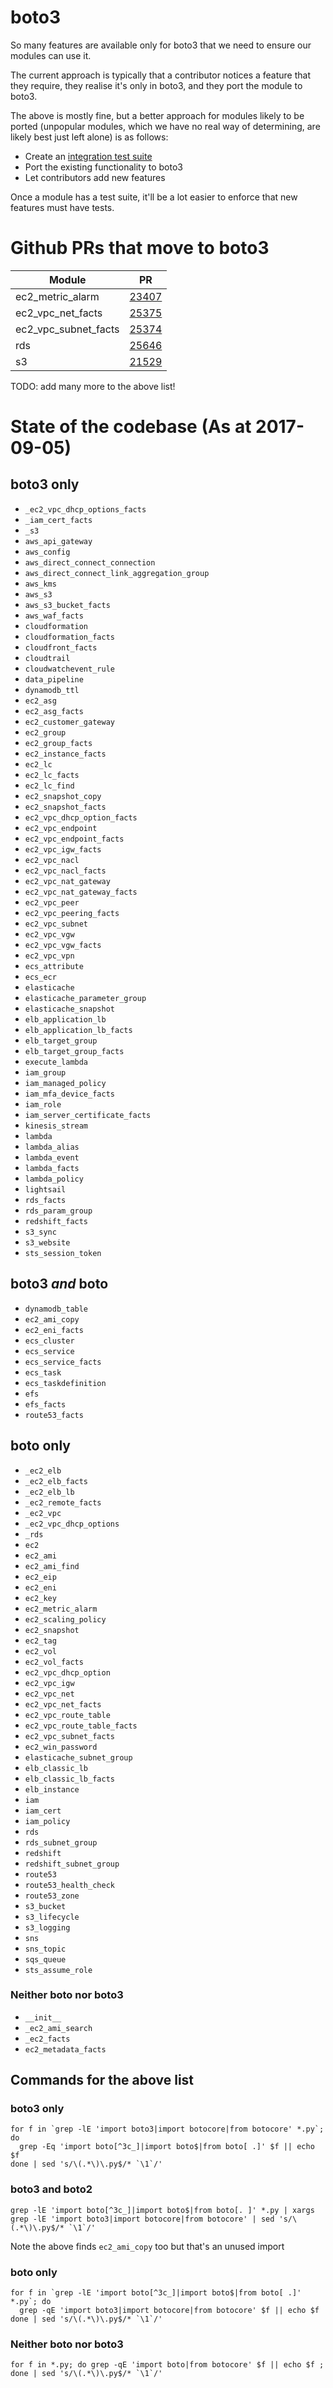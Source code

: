 # boto3

So many features are available only for boto3 that we need
to ensure our modules can use it.

The current approach is typically that a contributor notices
a feature that they require, they realise it's only in boto3,
and they port the module to boto3.

The above is mostly fine, but a better approach for modules
likely to be ported (unpopular modules, which we have no real
way of determining, are likely best just left alone) is as
follows:

* Create an [integration test suite](integration.md)
* Port the existing functionality to boto3
* Let contributors add new features

Once a module has a test suite, it'll be a lot easier to
enforce that new features must have tests.

# Github PRs that move to boto3

| Module               | PR                                                     |
|----------------------|--------------------------------------------------------|
| ec2_metric_alarm     | [23407](https://github.com/ansible/ansible/pull/23407) |
| ec2_vpc_net_facts    | [25375](https://github.com/ansible/ansible/pull/25375) |
| ec2_vpc_subnet_facts | [25374](https://github.com/ansible/ansible/pull/25374) |
| rds                  | [25646](https://github.com/ansible/ansible/pull/25646) |
| s3                   | [21529](https://github.com/ansible/ansible/pull/21529) |

TODO: add many more to the above list!

# State of the codebase (As at 2017-09-05)

## boto3 only

* `_ec2_vpc_dhcp_options_facts`
* `_iam_cert_facts`
* `_s3`
* `aws_api_gateway`
* `aws_config`
* `aws_direct_connect_connection`
* `aws_direct_connect_link_aggregation_group`
* `aws_kms`
* `aws_s3`
* `aws_s3_bucket_facts`
* `aws_waf_facts`
* `cloudformation`
* `cloudformation_facts`
* `cloudfront_facts`
* `cloudtrail`
* `cloudwatchevent_rule`
* `data_pipeline`
* `dynamodb_ttl`
* `ec2_asg`
* `ec2_asg_facts`
* `ec2_customer_gateway`
* `ec2_group`
* `ec2_group_facts`
* `ec2_instance_facts`
* `ec2_lc`
* `ec2_lc_facts`
* `ec2_lc_find`
* `ec2_snapshot_copy`
* `ec2_snapshot_facts`
* `ec2_vpc_dhcp_option_facts`
* `ec2_vpc_endpoint`
* `ec2_vpc_endpoint_facts`
* `ec2_vpc_igw_facts`
* `ec2_vpc_nacl`
* `ec2_vpc_nacl_facts`
* `ec2_vpc_nat_gateway`
* `ec2_vpc_nat_gateway_facts`
* `ec2_vpc_peer`
* `ec2_vpc_peering_facts`
* `ec2_vpc_subnet`
* `ec2_vpc_vgw`
* `ec2_vpc_vgw_facts`
* `ec2_vpc_vpn`
* `ecs_attribute`
* `ecs_ecr`
* `elasticache`
* `elasticache_parameter_group`
* `elasticache_snapshot`
* `elb_application_lb`
* `elb_application_lb_facts`
* `elb_target_group`
* `elb_target_group_facts`
* `execute_lambda`
* `iam_group`
* `iam_managed_policy`
* `iam_mfa_device_facts`
* `iam_role`
* `iam_server_certificate_facts`
* `kinesis_stream`
* `lambda`
* `lambda_alias`
* `lambda_event`
* `lambda_facts`
* `lambda_policy`
* `lightsail`
* `rds_facts`
* `rds_param_group`
* `redshift_facts`
* `s3_sync`
* `s3_website`
* `sts_session_token`

## boto3 *and* boto

* `dynamodb_table`
* `ec2_ami_copy`
* `ec2_eni_facts`
* `ecs_cluster`
* `ecs_service`
* `ecs_service_facts`
* `ecs_task`
* `ecs_taskdefinition`
* `efs`
* `efs_facts`
* `route53_facts`

## boto only

* `_ec2_elb`
* `_ec2_elb_facts`
* `_ec2_elb_lb`
* `_ec2_remote_facts`
* `_ec2_vpc`
* `_ec2_vpc_dhcp_options`
* `_rds`
* `ec2`
* `ec2_ami`
* `ec2_ami_find`
* `ec2_eip`
* `ec2_eni`
* `ec2_key`
* `ec2_metric_alarm`
* `ec2_scaling_policy`
* `ec2_snapshot`
* `ec2_tag`
* `ec2_vol`
* `ec2_vol_facts`
* `ec2_vpc_dhcp_option`
* `ec2_vpc_igw`
* `ec2_vpc_net`
* `ec2_vpc_net_facts`
* `ec2_vpc_route_table`
* `ec2_vpc_route_table_facts`
* `ec2_vpc_subnet_facts`
* `ec2_win_password`
* `elasticache_subnet_group`
* `elb_classic_lb`
* `elb_classic_lb_facts`
* `elb_instance`
* `iam`
* `iam_cert`
* `iam_policy`
* `rds`
* `rds_subnet_group`
* `redshift`
* `redshift_subnet_group`
* `route53`
* `route53_health_check`
* `route53_zone`
* `s3_bucket`
* `s3_lifecycle`
* `s3_logging`
* `sns`
* `sns_topic`
* `sqs_queue`
* `sts_assume_role`


### Neither boto nor boto3

* `__init__`
* `_ec2_ami_search`
* `_ec2_facts`
* `ec2_metadata_facts`

## Commands for the above list

### boto3 only

```
for f in `grep -lE 'import boto3|import botocore|from botocore' *.py`; do
  grep -Eq 'import boto[^3c_]|import boto$|from boto[ .]' $f || echo $f
done | sed 's/\(.*\)\.py$/* `\1`/'
```

### boto3 and boto2

```
grep -lE 'import boto[^3c_]|import boto$|from boto[. ]' *.py | xargs grep -lE 'import boto3|import botocore|from botocore' | sed 's/\(.*\)\.py$/* `\1`/'
```

Note the above finds `ec2_ami_copy` too but that's an unused import

### boto only
```
for f in `grep -lE 'import boto[^3c_]|import boto$|from boto[ .]' *.py`; do
  grep -qE 'import boto3|import botocore|from botocore' $f || echo $f
done | sed 's/\(.*\)\.py$/* `\1`/'
```

### Neither boto nor boto3

```
for f in *.py; do grep -qE 'import boto|from botocore' $f || echo $f ; done | sed 's/\(.*\)\.py$/* `\1`/'
```
